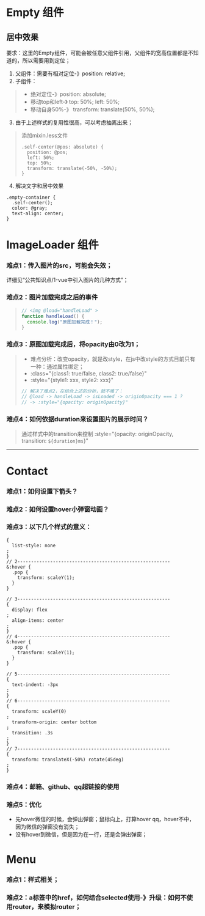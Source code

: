 # Empty 组件

## 居中效果

要求：这里的Empty组件，可能会被任意父组件引用，父组件的宽高位置都是不知道的，所以需要用到定位；

1. 父组件：需要有相对定位-》position: relative;
2. 子组件：

> - 绝对定位-》position: absolute;
> - 移动top和left-》 top: 50%; left: 50%;
> - 移动自身50%-》 transform: translate(50%, 50%);

3. 由于上述样式的复用性很高，可以考虑抽离出来；

> 添加mixin.less文件
>
> ```less
> .self-center(@pos: absolute) {
>   position: @pos;
>   left: 50%;
>   top: 50%;
>   transform: translate(-50%, -50%);
> }
> ```

4. 解决文字和居中效果

```less
.empty-container {
  .self-center();
  color: @gray;
  text-align: center;
}
```

# ImageLoader 组件

### 难点1：传入图片的src，可能会失效；

详细见“公共知识点/1-vue中引入图片的几种方式”；

### 难点2：图片加载完成之后的事件

> ```js
> // <img @load="handleLoad" >
> function handleLoad() {
>   console.log("原图加载完成！");
> }
> ```

### 难点3：原图加载完成后，将opacity由0改为1；

> - 难点分析：改变opacity，就是改style，在js中改style的方式目前只有一种：通过属性绑定；
> - :class="{class1: true/false, class2: true/false}"
> - :style="{style1: xxx, style2: xxx}"<br>
>
> ```js
> // 解决了难点2，在结合上述的分析，就不难了：
> // @load -> handleLoad -> isLoaded -> originOpacity === 1 ?
> // -> :style="{opacity: originOpacity}"
> ```

### 难点4：如何依据duration来设置图片的展示时间？

> 通过样式中的transition来控制
> :style="{opacity: originOpacity, transition: `${duration}ms`}"

---

# Contact

### 难点1：如何设置下箭头？

### 难点2：如何设置hover小弹窗动画？

### 难点3：以下几个样式的意义：

```less
{
  list-style: none
;
}
// 2--------------------------------------------------------
&:hover {
  .pop {
    transform: scaleY(1);
  }
}

// 3--------------------------------------------------------
{
  display: flex
;
  align-items: center
;
}
// 4--------------------------------------------------------
&:hover {
  .pop {
    transform: scaleY(1);
  }
}

// 5--------------------------------------------------------
{
  text-indent: -3px
;
}
// 6--------------------------------------------------------
{
  transform: scaleY(0)
;
  transform-origin: center bottom
;
  transition: .3s
;
}
// 7--------------------------------------------------------
{
  transform: translateX(-50%) rotate(45deg)
;
}
```

### 难点4：邮箱、github、qq超链接的使用

### 难点5：优化

- 先hover微信的时候，会弹出弹窗；鼠标向上，打算hover qq，hover不中，因为微信的弹窗没有消失；
- 没有hover到微信，但是因为在一行，还是会弹出弹窗；

# Menu

### 难点1：样式相关；

### 难点2：a标签中的href，如何结合selected使用-》升级：如何不使用router，来模拟router；
